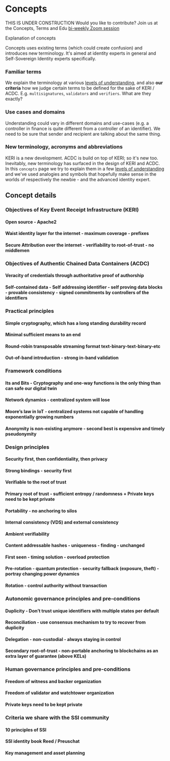 # Concepts

THIS IS UNDER CONSTRUCTION
Would you like to contribute? Join us at the Concepts, Terms and Edu [bi-weekly Zoom session](./agenda.md)

Explanation of concepts 

Concepts uses existing terms (which could create confusion) and introduces new terminology. It's aimed at identity experts in general and Self-Sovereign Identity experts specifically.

### Familiar terms

We explain the terminology at various [levels of understanding](#levels-of-understanding), and also **our criteria** how we judge certain terms to be defined for the sake of KERI / ACDC. E.g. `multisignatures`, `validators` and `verifiers`. What are they exactly? 

### Use cases and domains

Understanding could vary in different domains and use-cases (e.g. a controller in finance is quite different from a controller of an identifier). We need to be sure that sender and recipient are talking about the same thing.

### New terminology, acronyms and abbreviations

KERI is a new development. ACDC is build on top of KERI; so it's new too. Inevitably, new terminology has surfaced in the design of KERI and ACDC. In this `concepts` page we try to explain them in a few [levels of understanding](./README.md#levels-of-understanding) and we've used analogies and symbols that hopefully make sense in the worlds of respectively the newbie - and the advanced identity expert.

## Concept details

### Objectives of Key Event Receipt Infrastructure (KERI)

#### Open source - Apache2

#### Waist identity layer for the internet - maximum coverage - prefixes

#### Secure Attribution over the internet - verifiability to root-of-trust - no middlemen

### Objectives of Authentic Chained Data Containers (ACDC)

#### Veracity of credentials through authoritative proof of authorship

#### Self-contained data - Self addressing identifier - self proving data blocks - provable consistency -  signed commitments by controllers of the identifiers

### Practical principles

#### Simple cryptography, which has a long standing durability record

#### Minimal sufficient means to an end

#### Round-robin transposable streaming format text-binary-text-binary-etc

#### Out-of-band introduction - strong in-band validation

### Framework conditions

#### Its and Bits - Cryptography and one-way functions is the only thing than can safe our digital twin

#### Network dynamics - centralized system will lose

#### Moore’s law in IoT - centralized systems not capable of handling exponentially growing numbers

#### Anonymity is non-existing anymore - second best is expensive and timely pseudonymity

### Design principles

#### Security first, then confidentiality, then privacy

#### Strong bindings - security first

#### Verifiable to the root of trust

#### Primary root of trust - sufficient entropy / randomness + Private keys need to be kept private

#### Portability - no anchoring to silos

#### Internal consistency (VDS) and external consistency

#### Ambient verifiability

#### Content addressable hashes - uniqueness - finding - unchanged

#### First seen - timing solution - overload protection

#### Pre-rotation - quantum protection - security fallback (exposure, theft) - portray changing power dynamics

#### Rotation - control authority without transaction

### Autonomic governance principles and pre-conditions

#### Duplicity - Don’t trust unique identifiers with multiple states per default

#### Reconciliation - use consensus mechanism to try to recover from duplicity

#### Delegation - non-custodial - always staying in control

#### Secondary root-of-trust - non-portable anchoring to blockchains as an extra layer of guarantee (above KELs)

### Human governance principles and pre-conditions

#### Freedom of witness and backer organization

#### Freedom of validator and watchtower organization

#### Private keys need to be kept private

### Criteria we share with the SSI community

#### 10 principles of SSI

#### SSI identity book Reed / Preuschat

#### Key management and asset planning

